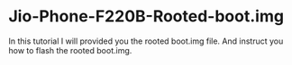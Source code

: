 # Jio-Phone-F220B-Rooted-boot.img
In this tutorial I will provided you the rooted boot.img file. And instruct you how to flash the rooted boot.img.
